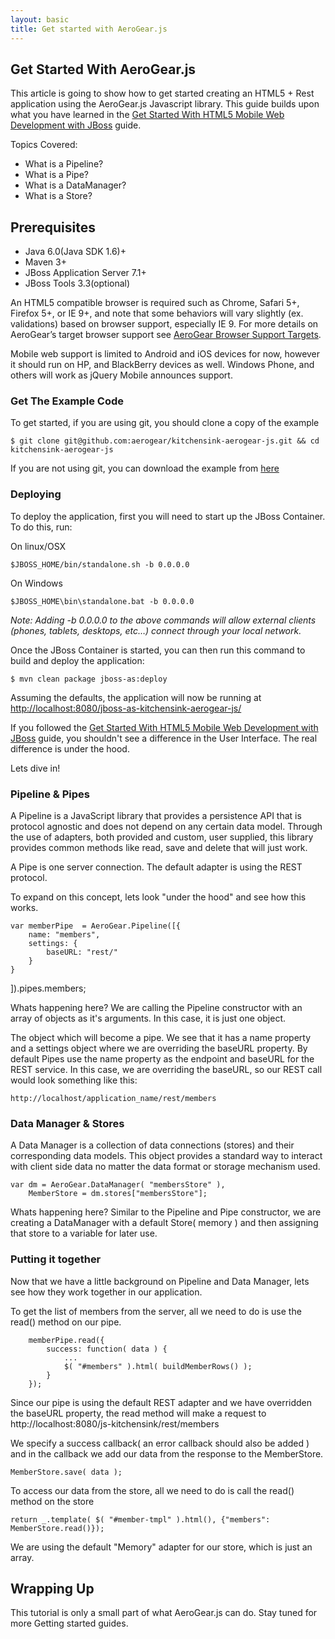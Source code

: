 ```yaml
---
layout: basic
title: Get started with AeroGear.js
---
```



## Get Started With AeroGear.js


This article is going to show how to get started creating an HTML5 + Rest application using the AeroGear.js Javascript library.  This guide builds upon what you have learned in the [Get Started With HTML5 Mobile Web Development with JBoss](./GetStartedHTML5MobileWeb/) guide.

Topics Covered:

* What is a Pipeline?
* What is a Pipe?
* What is a DataManager?
* What is a Store?

## Prerequisites

* Java 6.0(Java SDK 1.6)+
* Maven 3+
* JBoss Application Server 7.1+
* JBoss Tools 3.3(optional)

An HTML5 compatible browser is required such as Chrome, Safari 5+, Firefox 5+, or IE 9+, and note that some behaviors will vary slightly (ex. validations) based on browser support, especially IE 9. For more details on AeroGear’s target browser support see [AeroGear Browser Support Targets](./AeroGearBrowserTargets/).

Mobile web support is limited to Android and iOS devices for now, however it should run on HP, and BlackBerry devices as well. Windows Phone, and others will work as jQuery Mobile announces support.

### Get The Example Code

To get started, if you are using git, you should clone a copy of the example

    $ git clone git@github.com:aerogear/kitchensink-aerogear-js.git && cd kitchensink-aerogear-js

If you are not using git, you can download the example from [here](https://github.com/aerogear/kitchensink-aerogear-js/archive/master.zip)

### Deploying

To deploy the application, first you will need to start up the JBoss Container.  To do this, run:

On linux/OSX

    $JBOSS_HOME/bin/standalone.sh -b 0.0.0.0

On Windows

    $JBOSS_HOME\bin\standalone.bat -b 0.0.0.0

_Note: Adding -b 0.0.0.0 to the above commands will allow external clients (phones, tablets, desktops, etc…) connect through your local network._

Once the JBoss Container is started, you can then run this command to build and deploy the application:

    $ mvn clean package jboss-as:deploy

Assuming the defaults, the application will now be running at [http://localhost:8080/jboss-as-kitchensink-aerogear-js/](http://localhost:8080/jboss-as-kitchensink-aerogear-js/)

If you followed the [Get Started With HTML5 Mobile Web Development with JBoss](./GetStartedHTML5MobileWeb/) guide,  you shouldn't see a difference in the User Interface.  The real difference is under the hood.

Lets dive in!

### Pipeline & Pipes

A Pipeline is a JavaScript library that provides a persistence API that is protocol agnostic and does not depend on any certain data model. Through the use of adapters, both provided and custom, user supplied, this library provides common methods like read, save and delete that will just work.

A Pipe is one server connection.  The default adapter is using the REST protocol.

To expand on this concept, lets look "under the hood" and see how this works.

    var memberPipe  = AeroGear.Pipeline([{
        name: "members",
        settings: {
            baseURL: "rest/"
        }
    }
 ]).pipes.members;


Whats happening here?  We are calling the Pipeline constructor with an array of objects as it's arguments.  In this case, it is just one object.

The object which will become a pipe.  We see that it has a name property and a settings object where we are overriding the baseURL property.  By default Pipes use the name property as the endpoint and baseURL for the REST service.  In this case, we are overriding the baseURL, so our REST call would look something like this:

    http://localhost/application_name/rest/members


### Data Manager & Stores

A Data Manager is a collection of data connections (stores) and their corresponding data models. This object provides a standard way to interact with client side data no matter the data format or storage mechanism used.


    var dm = AeroGear.DataManager( "membersStore" ),
        MemberStore = dm.stores["membersStore"];

Whats happening here?  Similar to the Pipeline and Pipe constructor,  we are creating a DataManager with a default Store( memory ) and then assigning that store to a variable for later use.

### Putting it together

Now that we have a little background on Pipeline and Data Manager, lets see how they work together in our application.

To get the list of members from the server, all we need to do is use the read() method on our pipe.

        memberPipe.read({
            success: function( data ) {
                ...
                $( "#members" ).html( buildMemberRows() );
            }
        });

Since our pipe is using the default REST adapter and we have overridden the baseURL property, the read method will make a request to http://localhost:8080/js-kitchensink/rest/members

We specify a success callback( an error callback should also be added ) and in the callback we add our data from the response to the MemberStore.

    MemberStore.save( data );

To access our data from the store, all we need to do is call the read() method on the store

    return _.template( $( "#member-tmpl" ).html(), {"members": MemberStore.read()});

We are using the default "Memory" adapter for our store, which is just an array.

## Wrapping Up

This tutorial is only a small part of what AeroGear.js can do.  Stay tuned for more Getting started guides.


